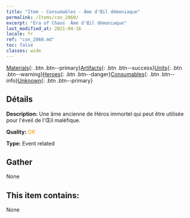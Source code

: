 ```yaml
---
title: "Item - Consumables - Âme d'Œil démoniaque"
permalink: /Items/con_2060/
excerpt: "Era of Chaos  Âme d'Œil démoniaque"
last_modified_at: 2021-04-16
locale: fr
ref: "con_2060.md"
toc: false
classes: wide
---
```

 [Materials](/fr/Items/){: .btn .btn--primary}[Artifacts](/fr/Items/Artifacts/){: .btn .btn--success}[Units](/fr/Items/Units/){: .btn .btn--warning}[Heroes](/fr/Items/Heroes/){: .btn .btn--danger}[Consumables](/fr/Items/Consumables/){: .btn .btn--info}[Unknown](/fr/Items/Unknown/){: .btn .btn--primary}

## Détails
 **Description:** Une âme ancienne de Héros immortel qui peut être utilisée pour l'éveil de l'Œil maléfique.

 **Quality:** <span style="color: #FF8C00">OK</span>

 **Type:** Event related

## Gather

  None

## This item contains:

  None

